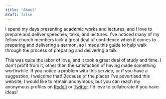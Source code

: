 ```yaml
---
title: "About"
draft: false
---
```


I spend my days presenting academic works and lectures, and I love to prepare and deliver speeches, talks, and lectures. I've noticed many of my fellow church members lack a great deal of confidence when it comes to preparing and delivering a sermon, so I made this guide to help walk through the process of preparing and delivering a talk.

This was quite the labor of love, and it took a great deal of study and time. I don't profit from it, other than the satisfaction of having made something worthwhile. If you notice a problem with this service, or if you have a suggestion, I welcome that! Because of the places I've advertised this website, I would like to remain anonymous, but you can reach my anonymous profiles on [Reddit](https://www.reddit.com/u/chequecipote) or [Twitter](https://twitter.com/chequecipote). I'd love to collaborate if you have ideas!
